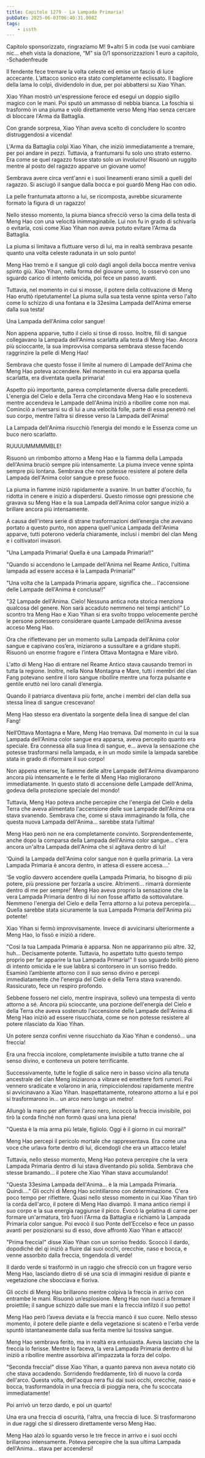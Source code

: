 ```yaml
---
title: Capitolo 1279 - La Lampada Primaria!
pubDate: 2025-06-03T06:40:31.008Z
tags:
    - issth
---
```



Capitolo sponsorizzato, ringraziamo M!
9+altri 5 in coda (se vuoi cambiare nic…  eheh vista la donazione, “M” sia
0/1 sponsorizzazioni 1 euro a capitolo,
-Schadenfreude


Il fendente fece tremare la volta celeste ed emise un fascio di luce accecante. L’attacco sonico era stato completamente eclissato. Il bagliore della lama lo colpì, dividendolo in due, per poi abbattersi su Xiao Yihan.


Xiao Yihan mostrò un'espressione feroce ed eseguì un doppio sigillo magico con le mani. Poi sputò un ammasso di nebbia bianca. La foschia si trasformò in una piuma e volò direttamente verso Meng Hao senza cercare di bloccare l'Arma da Battaglia.


Con grande sorpresa, Xiao Yihan aveva scelto di concludere lo scontro distruggendosi a vicenda!


L'Arma da Battaglia colpì Xiao Yihan, che iniziò immediatamente a tremare, per poi andare in pezzi. Tuttavia, a frantumarsi fu solo uno strato esterno. Era come se quel ragazzo fosse stato solo un involucro! Risuonò un ruggito mentre al posto del ragazzo apparve un giovane uomo!


Sembrava avere circa vent'anni e i suoi lineamenti erano simili a quelli del ragazzo. Si asciugò il sangue dalla bocca e poi guardò Meng Hao con odio.


La pelle frantumata attorno a lui, se ricomposta, avrebbe sicuramente formato la figura di un ragazzo!


Nello stesso momento, la piuma bianca sfrecciò verso la cima della testa di Meng Hao con una velocità inimmaginabile. Lui non fu in grado di schivarla o evitarla, così come Xiao Yihan non aveva potuto evitare l'Arma da Battaglia.


La piuma si limitava a fluttuare verso di lui, ma in realtà sembrava pesante quanto una volta celeste radunata in un solo punto!


Meng Hao tremò e il sangue gli colò dagli angoli della bocca mentre veniva spinto giù. Xiao Yihan, nella forma del giovane uomo, lo osservò con uno sguardo carico di intento omicida, poi fece un passo avanti.


Tuttavia, nel momento in cui si mosse, il potere della coltivazione di Meng Hao eruttò ripetutamente! La piuma sulla sua testa venne spinta verso l'alto come lo schizzo di una fontana e la 32esima Lampada dell'Anima emerse dalla sua testa!


Una Lampada dell'Anima color sangue!


Non appena apparve, tutto il cielo si tinse di rosso. Inoltre, fili di sangue collegavano la Lampada dell'Anima scarlatta alla testa di Meng Hao. Ancora più scioccante, la sua improvvisa comparsa sembrava stesse facendo raggrinzire la pelle di Meng Hao!


Sembrava che questo fosse il limite al numero di Lampade dell'Anima che Meng Hao poteva accendere. Nel momento in cui era apparsa quella scarlatta, era diventata quella primaria!


Aspetto più importante, pareva completamente diversa dalle precedenti. L'energia del Cielo e della Terra che circondava Meng Hao e lo sosteneva mentre accendeva le Lampade dell'Anima iniziò a ribollire come non mai. Cominciò a riversarsi su di lui a una velocità folle, parte di essa penetrò nel suo corpo, mentre l’altra si diresse verso la Lampada dell'Anima!


La Lampada dell'Anima risucchiò l’energia del mondo e le Essenza come un buco nero scarlatto.


RUUUUMMMMMBLE!


Risuonò un rimbombo attorno a Meng Hao e la fiamma della Lampada dell'Anima bruciò sempre più intensamente. La piuma invece venne spinta sempre più lontana. Sembrava che non potesse resistere al potere della Lampada dell'Anima color sangue e prese fuoco.


La piuma in fiamme iniziò rapidamente a svanire. In un batter d'occhio, fu ridotta in cenere e iniziò a disperdersi. Questo rimosse ogni pressione che gravava su Meng Hao e la sua Lampada dell'Anima color sangue iniziò a brillare ancora più intensamente.


A causa dell'intera serie di strane trasformazioni dell’energia che avevano portato a questo punto, non appena quell'unica Lampada dell'Anima apparve, tutti poterono vederla chiaramente, inclusi i membri del clan Meng e i coltivatori invasori.


"Una Lampada Primaria! Quella è una Lampada Primaria!!"


"Quando si accendono le Lampade dell'Anima nel Reame Antico, l'ultima lampada ad essere accesa è la Lampada Primaria!"


"Una volta che la Lampada Primaria appare, significa che... l'accensione delle Lampade dell'Anima è conclusa!!"


"32 Lampade dell'Anima. Cielo! Nessuna antica nota storica menziona qualcosa del genere. Non sarà accaduto nemmeno nei tempi antichi!” Lo scontro tra Meng Hao e Xiao Yihan si era svolto troppo velocemente perché le persone potessero considerare quante Lampade dell’Anima avesse acceso Meng Hao.


Ora che riflettevano per un momento sulla Lampada dell'Anima color sangue e capivano cos’era, iniziarono a sussultare e a gridare stupiti. Risuonò un enorme fragore e l’intera Ottava Montagna e Mare vibrò.


L'atto di Meng Hao di entrare nel Reame Antico stava causando tremori in tutta la regione. Inoltre, nella Nona Montagna e Mare, tutti i membri del clan Fang potevano sentire il loro sangue ribollire mentre una forza pulsante e gentile eruttò nei loro canali d’energia.


Quando il patriarca diventava più forte, anche i membri del clan della sua stessa linea di sangue crescevano!


Meng Hao stesso era diventato la sorgente della linea di sangue del clan Fang!


Nell’Ottava Montagna e Mare, Meng Hao tremava. Dal momento in cui la sua Lampada dell'Anima color sangue era apparsa, aveva percepito quanto era speciale. Era connessa alla sua linea di sangue, e... aveva la sensazione che potesse trasformarsi nella lampada, e in un modo simile la lampada sarebbe stata in grado di riformare il suo corpo!


Non appena emerse, le fiamme delle altre Lampade dell'Anima divamparono ancora più intensamente e le ferite di Meng Hao migliorarono immediatamente. In questo stato di accensione delle Lampade dell'Anima, godeva della protezione speciale del mondo!


Tuttavia, Meng Hao poteva anche percepire che l'energia del Cielo e della Terra che aveva alimentato l'accensione delle sue Lampade dell'Anima ora stava svanendo. Sembrava che, come si stava immaginando la folla, che questa nuova Lampada dell'Anima... sarebbe stata l’ultima!


Meng Hao però non ne era completamente convinto. Sorprendentemente, anche dopo la comparsa della Lampada dell'Anima color sangue... c'era ancora un'altra Lampada dell'Anima che si agitava dentro di lui!


‘Quindi la Lampada dell'Anima color sangue non è quella primaria. La vera Lampada Primaria è ancora dentro, in attesa di essere accesa....’


‘Se voglio davvero accendere quella Lampada Primaria, ho bisogno di più potere, più pressione per forzarla a uscire. Altrimenti... rimarrà dormiente dentro di me per sempre!’  Meng Hao aveva proprio la sensazione che la vera Lampada Primaria dentro di lui non fosse affatto da sottovalutare. Nemmeno l'energia del Cielo e della Terra attorno a lui poteva percepirla.... Quella sarebbe stata sicuramente la sua Lampada Primaria dell'Anima più potente!


Xiao Yihan si fermò improvvisamente. Invece di avvicinarsi ulteriormente a Meng Hao, lo fissò e iniziò a ridere.


"Così la tua Lampada Primaria è apparsa. Non ne appariranno più altre. 32, huh... Decisamente potente. Tuttavia, ho aspettato tutto questo tempo proprio per far apparire la tua Lampada Primaria!" Il suo sguardo brillò pieno di intento omicida e le sue labbra si contorsero in un sorriso freddo. Esaminò l’ambiente attorno con il suo senso divino e percepì immediatamente che l'energia del Cielo e della Terra stava svanendo. Rassicurato, fece un respiro profondo.


Sebbene fossero nel cielo, mentre inspirava, sollevò una tempesta di vento attorno a sé. Ancora più scioccante, una porzione dell'energia del Cielo e della Terra che aveva sostenuto l'accensione delle Lampade dell'Anima di Meng Hao iniziò ad essere risucchiata, come se non potesse resistere al potere rilasciato da Xiao Yihan.


Un potere senza confini venne risucchiato da Xiao Yihan e condensò... una freccia!


Era una freccia incolore, completamente invisibile a tutto tranne che al senso divino, e conteneva un potere terrificante.


Successivamente, tutte le foglie di salice nero in basso vicino alla tenuta ancestrale del clan Meng iniziarono a vibrare ed emettere forti rumori. Poi vennero sradicate e volarono in aria, rimpicciolendosi rapidamente mentre si avvicinavano a Xiao Yihan. Inaspettatamente, rotearono attorno a lui e poi si trasformarono in... un arco nero lungo un metro!


Allungò la mano per afferrare l'arco nero, incoccò la freccia invisibile, poi tirò la corda finché non formò quasi una luna piena!


"Questa è la mia arma più letale, figliolo. Oggi è il giorno in cui morirai!"


Meng Hao percepì il pericolo mortale che rappresentava. Era come una voce che urlava forte dentro di lui, dicendogli che era un attacco letale!


Tuttavia, nello stesso momento, Meng Hao poteva percepire che la vera Lampada Primaria dentro di lui stava diventando più solida. Sembrava che stesse bramando... il potere che Xiao Yihan stava accumulando!


"Questa 33esima Lampada dell'Anima... è la mia Lampada Primaria. Quindi...." Gli occhi di Meng Hao scintillarono con determinazione. C'era poco tempo per riflettere. Quasi nello stesso momento in cui Xiao Yihan tirò la corda dell'arco, il potere di Meng Hao divampò. Il mana antico riempì il suo corpo e la sua energia raggiunse il picco.
Evocò la gelatina di carne per formare un'armatura, tirò fuori l'Arma da Battaglia e richiamò la Lampada Primaria color sangue. Poi evocò il suo Ponte dell’Eccelso e fece un passo avanti per posizionarsi su di esso, dove affrontò Xiao Yihan e attaccò!


"Prima freccia!" disse Xiao Yihan con un sorriso freddo. Scoccò il dardo, dopodiché del qi iniziò a fluire dai suoi occhi, orecchie, naso e bocca, e venne assorbito dalla freccia, tingendola di verde!


Il dardo verde si trasformò in un raggio che sfrecciò con un fragore verso Meng Hao, lasciando dietro di sé una scia di immagini residue di piante e vegetazione che sbocciava e fioriva.


Gli occhi di Meng Hao brillarono mentre colpiva la freccia in arrivo con entrambe le mani. Risuonò un’esplosione. Meng Hao non riuscì a fermare il proiettile; il sangue schizzò dalle sue mani e la freccia infilzò il suo petto!


Meng Hao però l’aveva deviata e la freccia mancò il suo cuore. Nello stesso momento, il potere delle piante e della vegetazione si scatenò e l'erba verde spuntò istantaneamente dalla sua ferita mentre lui tossiva sangue.


Meng Hao sembrava ferito, ma in realtà era entusiasta. Aveva lasciato che la freccia lo ferisse. Mentre lo faceva, la vera Lampada Primaria dentro di lui iniziò a ribollire mentre assorbiva all’impazzata la forza del colpo.


"Seconda freccia!" disse Xiao Yihan, a quanto pareva non aveva notato ciò che stava accadendo. Sorridendo freddamente, tirò di nuovo la corda dell'arco. Questa volta, dell'acqua nera fluì dai suoi occhi, orecchie, naso e bocca, trasformandola in una freccia di pioggia nera, che fu scoccata immediatamente!


Poi arrivò un terzo dardo, e poi un quarto!


Una era una freccia di oscurità, l'altra, una freccia di luce. Si trasformarono in due raggi che si diressero direttamente verso Meng Hao.


Meng Hao alzò lo sguardo verso le tre frecce in arrivo e i suoi occhi brillarono intensamente. Poteva percepire che la sua ultima Lampada dell'Anima... stava per accendersi!


